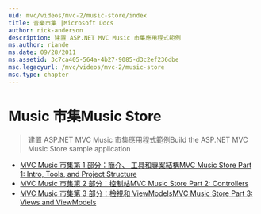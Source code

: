 ```yaml
---
uid: mvc/videos/mvc-2/music-store/index
title: 音樂市集 |Microsoft Docs
author: rick-anderson
description: 建置 ASP.NET MVC Music 市集應用程式範例
ms.author: riande
ms.date: 09/28/2011
ms.assetid: 3c7ca405-564a-4b27-9085-d3c2ef236dbe
msc.legacyurl: /mvc/videos/mvc-2/music-store
msc.type: chapter
---
```

<a name="music-store"></a><span data-ttu-id="1eeff-103">Music 市集</span><span class="sxs-lookup"><span data-stu-id="1eeff-103">Music Store</span></span>
====================
> <span data-ttu-id="1eeff-104">建置 ASP.NET MVC Music 市集應用程式範例</span><span class="sxs-lookup"><span data-stu-id="1eeff-104">Build the ASP.NET MVC Music Store sample application</span></span>


- [<span data-ttu-id="1eeff-105">MVC Music 市集第 1 部分：簡介、 工具和專案結構</span><span class="sxs-lookup"><span data-stu-id="1eeff-105">MVC Music Store Part 1: Intro, Tools, and Project Structure</span></span>](mvc-music-store-part-1-intro-tools-and-project-structure.md)
- [<span data-ttu-id="1eeff-106">MVC Music 市集第 2 部分：控制站</span><span class="sxs-lookup"><span data-stu-id="1eeff-106">MVC Music Store Part 2: Controllers</span></span>](mvc-music-store-part-2-controllers.md)
- [<span data-ttu-id="1eeff-107">MVC Music 市集第 3 部分：檢視和 ViewModels</span><span class="sxs-lookup"><span data-stu-id="1eeff-107">MVC Music Store Part 3: Views and ViewModels</span></span>](mvc-music-store-part-3-views-and-viewmodels.md)

